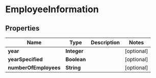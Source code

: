 
# EmployeeInformation

## Properties
Name | Type | Description | Notes
------------ | ------------- | ------------- | -------------
**year** | **Integer** |  |  [optional]
**yearSpecified** | **Boolean** |  |  [optional]
**numberOfEmployees** | **String** |  |  [optional]



